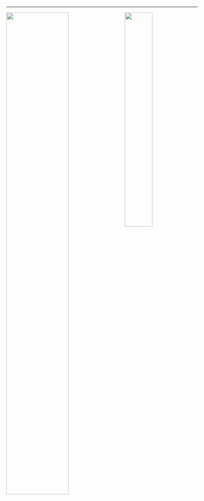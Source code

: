 <hr>

<img align="left" width="57%" src="https://github-readme-stats.vercel.app/api?username=joshniemela&disable_animations=true&count_private=true&show_icons=true&include_all_commits=true&&hide_border=true&hide_title=true&icon_color=402f65&bg_color=00000000&cache_seconds=1800">
<img align="right" width="38%" src="https://github-readme-stats.vercel.app/api/top-langs/?username=joshniemela&hide=jupyter%20notebook, shell&hide_border=true&hide_title=true&text_color=402f65&bg_color=00000000&text_color=3498db&langs_count=10&layout=compact&cache_seconds=1800">
